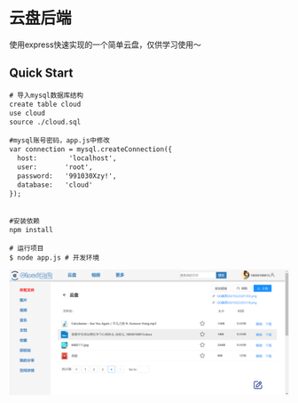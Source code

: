 # 云盘后端
使用express快速实现的一个简单云盘，仅供学习使用～


## Quick Start

```shell
# 导入mysql数据库结构
create table cloud
use cloud
source ./cloud.sql

#mysql账号密码，app.js中修改
var connection = mysql.createConnection({
  host:        'localhost',
  user:       'root',
  password:   '991030Xzy!',
  database:   'cloud'
});


#安装依赖
npm install

# 运行项目
$ node app.js # 开发环境
```

![图片太帅、无法显示](preview.png)